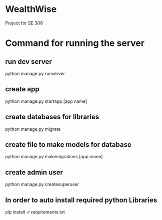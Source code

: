 # WealthWise
Project for SE 306

# Command for running the server
## run dev server
python manage.py runserver

## create app
python manage.py startapp [app name]

## create databases for libraries
python manage.py migrate

## create file to make models for database
python manage.py makemigrations [app name]

## create admin user
python manage.py createsuperuser

## In order to auto install required python Libraries
pip install -r requirements.txt